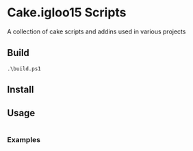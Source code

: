 Cake.igloo15 Scripts
===
A collection of cake scripts and addins used in various projects

## Build

```
.\build.ps1
```

## Install



## Usage

```

```

### Examples


